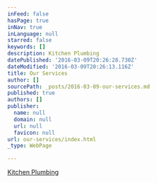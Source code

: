 ```yaml
---
inFeed: false
hasPage: true
inNav: true
inLanguage: null
starred: false
keywords: []
description: Kitchen Plumbing
datePublished: '2016-03-09T20:26:28.730Z'
dateModified: '2016-03-09T20:26:13.116Z'
title: Our Services
author: []
sourcePath: _posts/2016-03-09-our-services.md
published: true
authors: []
publisher:
  name: null
  domain: null
  url: null
  favicon: null
url: our-services/index.html
_type: WebPage

---
```

[Kitchen Plumbing][0]

[0]: null